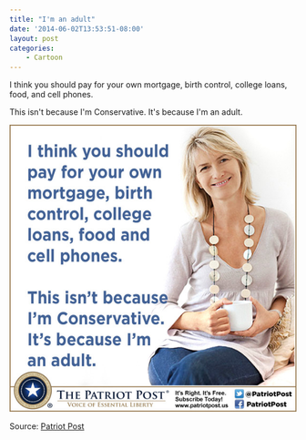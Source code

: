 ```yaml
---
title: "I'm an adult"
date: '2014-06-02T13:53:51-08:00'
layout: post
categories:
    - Cartoon
---
```


I think you should pay for your own mortgage, birth control, college loans, food, and cell phones. 

This isn't because I'm Conservative. It's because I'm an adult.

![I am an adult](/assets/img/2014/06/I-am-an-adult.jpg)

Source: [Patriot Post](https://patriotpost.us)
